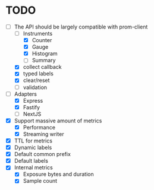 # TODO

- [ ] The API should be largely compatible with prom-client
    - [ ] Instruments
        - [x] Counter
        - [x] Gauge
        - [x] Histogram
        - [ ] Summary
    - [x] collect callback
    - [x] typed labels
    - [x] clear/reset
    - [ ] validation
- [ ] Adapters
    - [x] Express
    - [x] Fastify
    - [ ] NextJS
- [x] Support massive amount of metrics
    - [x] Performance
    - [x] Streaming writer
- [x] TTL for metrics
- [x] Dynamic labels
- [x] Default common prefix
- [x] Default labels
- [x] Internal metrics
    - [x] Exposure bytes and duration
    - [x] Sample count